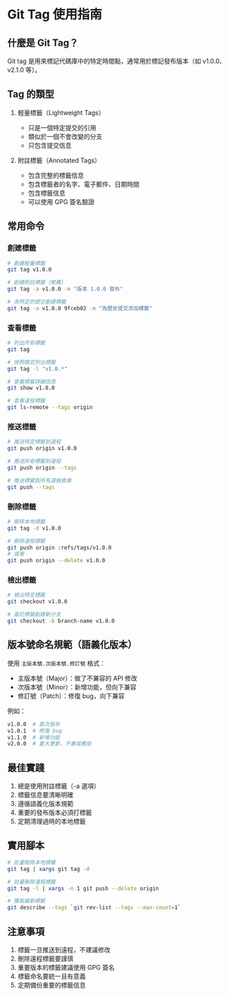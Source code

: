 # Git Tag 使用指南

## 什麼是 Git Tag？

Git tag 是用來標記代碼庫中的特定時間點，通常用於標記發布版本（如 v1.0.0、v2.1.0 等）。

## Tag 的類型

1. 輕量標籤（Lightweight Tags）

   - 只是一個特定提交的引用
   - 類似於一個不會改變的分支
   - 只包含提交信息

2. 附註標籤（Annotated Tags）
   - 包含完整的標籤信息
   - 包含標籤者的名字、電子郵件、日期時間
   - 包含標籤信息
   - 可以使用 GPG 簽名驗證

## 常用命令

### 創建標籤

```bash
# 創建輕量標籤
git tag v1.0.0

# 創建附註標籤（推薦）
git tag -a v1.0.0 -m "版本 1.0.0 發布"

# 為特定的提交創建標籤
git tag -a v1.0.0 9fceb02 -m "為歷史提交添加標籤"
```

### 查看標籤

```bash
# 列出所有標籤
git tag

# 按照模式列出標籤
git tag -l "v1.0.*"

# 查看標籤詳細信息
git show v1.0.0

# 查看遠程標籤
git ls-remote --tags origin
```

### 推送標籤

```bash
# 推送特定標籤到遠程
git push origin v1.0.0

# 推送所有標籤到遠程
git push origin --tags

# 推送標籤到所有遠程倉庫
git push --tags
```

### 刪除標籤

```bash
# 刪除本地標籤
git tag -d v1.0.0

# 刪除遠程標籤
git push origin :refs/tags/v1.0.0
# 或者
git push origin --delete v1.0.0
```

### 檢出標籤

```bash
# 檢出特定標籤
git checkout v1.0.0

# 基於標籤創建新分支
git checkout -b branch-name v1.0.0
```

## 版本號命名規範（語義化版本）

使用 `主版本號.次版本號.修訂號` 格式：

- 主版本號（Major）：做了不兼容的 API 修改
- 次版本號（Minor）：新增功能，但向下兼容
- 修訂號（Patch）：修復 bug，向下兼容

例如：

```bash
v1.0.0  # 首次發布
v1.0.1  # 修復 bug
v1.1.0  # 新增功能
v2.0.0  # 重大更新，不兼容舊版
```

## 最佳實踐

1. 總是使用附註標籤（-a 選項）
2. 標籤信息要清晰明確
3. 遵循語義化版本規範
4. 重要的發布版本必須打標籤
5. 定期清理過時的本地標籤

## 實用腳本

```bash
# 批量刪除本地標籤
git tag | xargs git tag -d

# 批量刪除遠程標籤
git tag -l | xargs -n 1 git push --delete origin

# 獲取最新標籤
git describe --tags `git rev-list --tags --max-count=1`
```

## 注意事項

1. 標籤一旦推送到遠程，不建議修改
2. 刪除遠程標籤要謹慎
3. 重要版本的標籤建議使用 GPG 簽名
4. 標籤命名要統一且有意義
5. 定期備份重要的標籤信息
